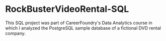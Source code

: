 # RockBusterVideoRental-SQL
This SQL project was part of CareerFoundry's Data Analytics course in which I analyzed the PostgreSQL sample database of a fictional DVD rental company.
